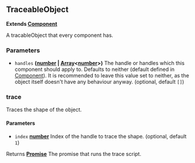 <!-- Generated by documentation.js. Update this documentation by updating the source code. -->

## TraceableObject

**Extends [Component](component.md)**

A tracableObject that every component has.

### Parameters

-   `handles` **([number][1] \| [Array][2]&lt;[number][1]>)** The handle or handles which this
    component should apply to. Defaults to neither (default defined
    in [Component](component.md)). It is recommended to leave this value set to neither,
    as the object itself doesn't have any behaviour anyway. (optional, default `[]`)

### trace

Traces the shape of the object.

#### Parameters

-   `index` **[number][1]** Index of the handle to trace the shape. (optional, default `1`)

Returns **[Promise][3]** The promise that runs the trace script.

[1]: https://developer.mozilla.org/docs/Web/JavaScript/Reference/Global_Objects/Number

[2]: https://developer.mozilla.org/docs/Web/JavaScript/Reference/Global_Objects/Array

[3]: https://developer.mozilla.org/docs/Web/JavaScript/Reference/Global_Objects/Promise
